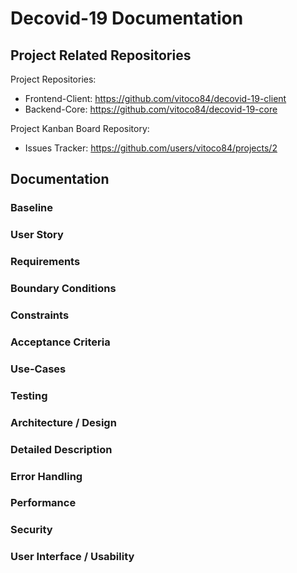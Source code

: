 # Decovid-19 Documentation

## Project Related Repositories

Project Repositories:
* Frontend-Client: https://github.com/vitoco84/decovid-19-client
* Backend-Core: https://github.com/vitoco84/decovid-19-core

Project Kanban Board Repository:
* Issues Tracker: https://github.com/users/vitoco84/projects/2

## Documentation

### Baseline

### User Story

### Requirements

### Boundary Conditions

### Constraints

### Acceptance Criteria

### Use-Cases

### Testing

### Architecture / Design

### Detailed Description

### Error Handling

### Performance

### Security

### User Interface / Usability
